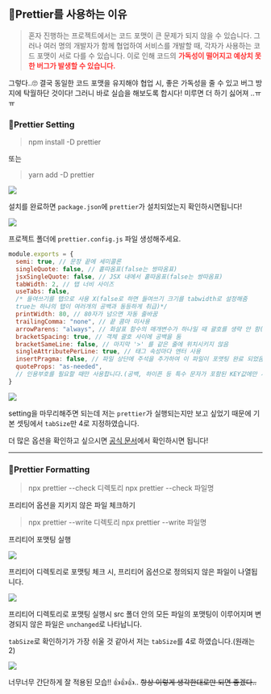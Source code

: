 ## 🦮Prettier를 사용하는 이유

>혼자 진행하는 프로젝트에서는 코드 포맷이 큰 문제가 되지 않을 수 있습니다. 그러나 여러 명의 개발자가 함께 협업하여 서비스를 개발할 때, 각자가 사용하는 코드 포맷이 서로 다를 수 있습니다. 이로 인해 코드의 <span style="color: #ff3333;">**가독성이 떨어지고 예상치 못한 버그가 발생할 수 있습니다.**</span>

그렇다..🙄 결국 동일한 코드 포맷을 유지해야 협업 시, 좋은 가독성을 줄 수 있고 버그 방지에 탁월하단 것이다! 그러니 바로 실습을 해보도록 합시다! 미루면 더 하기 싫어져 ..ㅠㅠ

### 🦄Prettier Setting

>npm install -D prettier

또는

>yarn add -D prettier

<img src="/images/publishing_study/11/image1.webp"/>

설치를 완료하면 `package.json`에 `prettier`가 설치되었는지 확인하시면됩니다!

<img src="/images/publishing_study/11/image2.webp"/>

프로젝트 폴더에 `prettier.config.js` 파일 생성해주세요.

```javascript
module.exports = {
  semi: true, // 문장 끝에 세미콜론
  singleQuote: false, // 홑따옴표(false는 쌍따옴표)
  jsxSingleQuote: false, // JSX 내에서 홑따옴표(false는 쌍따옴표)
  tabWidth: 2, // 탭 너비 사이즈
  useTabs: false,
  /* 들여쓰기를 탭으로 사용 X(false로 하면 들여쓰기 크기를 tabwidth로 설정해줌
  true는 하나의 탭이 여러개의 공백과 동등하게 취급)*/
  printWidth: 80, // 80자가 넘으면 자동 줄바꿈
  trailingComma: "none", // 끝 콤마 미사용
  arrowParens: "always", // 화살표 함수의 매개변수가 하나일 때 괄호를 생략 안 함(생략은 avoid)
  bracketSpacing: true, // 객체 괄호 사이에 공백을 둠
  bracketSameLine: false, // 마지막 '>' 를 같은 줄에 위치시키지 않음
  singleAttributePerLine: true, // 태그 속성마다 엔터 사용
  insertPragma: false, // 파일 상단에 주석을 추가하여 이 파일이 포맷팅 완료 되었음을 표시
  quoteProps: "as-needed",
  // 인용부호를 필요할 때만 사용합니다.(공백, 하이픈 등 특수 문자가 포함된 KEY값에만 사용)
}
```

<img src="/images/publishing_study/11/image3.webp"/>


setting을 마무리해주면 되는데 저는 `prettier`가 실행되는지만 보고 싶었기 때문에 기본 셋팅에서 `tabSize`만 4로 지정하였습니다.

더 많은 옵션을 확인하고 싶으시면 [공식 문서](https://prettier.io/docs/en/options)에서 확인하시면 됩니다!



***

### 🦄Prettier Formatting

>npx prettier --check 디렉토리
npx prettier --check 파일명

프리티어 옵션을 지키지 않은 파일 체크하기

>npx prettier --write 디렉토리
npx prettier --write 파일명

프리티어 포맷팅 실행

<img src="/images/publishing_study/11/image4.webp"/>

프리티어 디렉토리로 포맷팅 체크 시, 프리티어 옵션으로 정의되지 않은 파일이 나열됩니다.

<img src="/images/publishing_study/11/image5.webp"/>

프리티어 디렉토리로 포맷팅 실행시 src 폴더 안의 모든 파일의 포맷팅이 이루어지며 변경되지 않은 파일은 `unchanged`로 나타납니다.

`tabSize`로 확인하기가 가장 쉬울 것 같아서 저는 `tabSize`를 4로 하였습니다.(원래는 2)

<img src="/images/publishing_study/11/image6.webp"/>

너무너무 간단하게 잘 적용된 모습!! 👍👍👍.. <s>항상 이렇게 생각한대로만 되면 좋겠다..</s>
